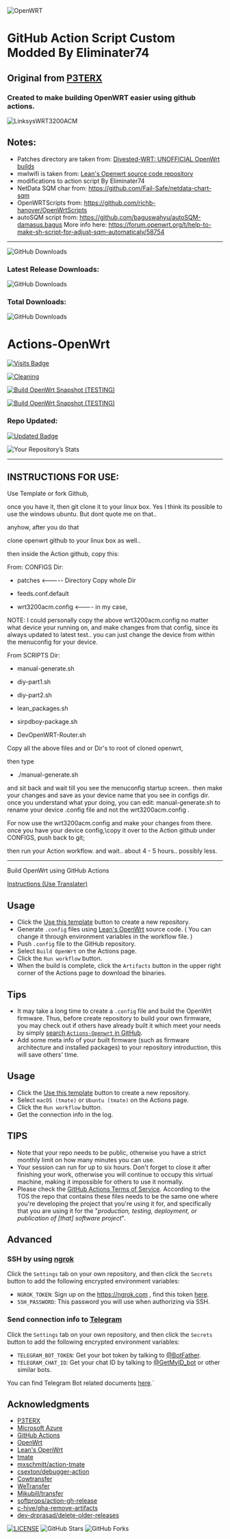 ![OpenWRT](images/2021/06/logo.png)

# GitHub Action Script Custom Modded By Eliminater74
## Original from [P3TERX](https://github.com/P3TERX/Actions-OpenWrt)
### Created to make building OpenWRT easier using github actions.

![LinksysWRT3200ACM](images/2021/06/linksys-wrt3200acm.jpg)

## Notes:
- Patches directory are taken from: [Divested-WRT: UNOFFICIAL OpenWrt builds](https://divested.dev/unofficial-openwrt-builds/mvebu-linksys/patches/)
- mwlwifi is taken from: [Lean's Openwrt source code repository](https://github.com/coolsnowwolf/lede/tree/master/package/kernel/mwlwifi)
- modifications to action script By Eliminater74
- NetData SQM char from: https://github.com/Fail-Safe/netdata-chart-sqm
- OpenWRTScripts from: https://github.com/richb-hanover/OpenWrtScripts
- autoSQM script from: https://github.com/baguswahyu/autoSQM-damasus.bagus More info here: https://forum.openwrt.org/t/help-to-make-sh-script-for-adjust-sqm-automaticaly/58754
_______________________________________________________________________
![GitHub Downloads](https://img.shields.io/github/release-date/DevOpenWRT-Router/Action_OpenWRT_AutoBuild_Linksys_Devices?style=plastic)

### Latest Release Downloads:
![GitHub Downloads](https://img.shields.io/github/downloads/DevOpenWRT-Router/Action_OpenWRT_AutoBuild_Linksys_Devices/latest/total?style=for-the-badge)

### Total Downloads:
![GitHub Downloads](https://img.shields.io/github/downloads/DevOpenWRT-Router/Action_OpenWRT_AutoBuild_Linksys_Devices/total?style=for-the-badge)
# Actions-OpenWrt

[![Visits Badge](https://badges.pufler.dev/visits/DevOpenWRT-Router/Action_OpenWRT_AutoBuild_Linksys_Devices)](https://badges.pufler.dev)

[![Cleaning](https://github.com/DevOpenWRT-Router/Action_OpenWRT_AutoBuild_Linksys_Devices/actions/workflows/cleanup.yml/badge.svg)](https://github.com/DevOpenWRT-Router/Action_OpenWRT_AutoBuild_Linksys_Devices/actions/workflows/cleanup.yml)

[![Build OpenWrt Snapshot (TESTING)](https://github.com/DevOpenWRT-Router/Action_OpenWRT_AutoBuild_Linksys_Devices/actions/workflows/build-openwrt-snapshot.yml/badge.svg)](https://github.com/DevOpenWRT-Router/Action_OpenWRT_AutoBuild_Linksys_Devices/actions/workflows/build-openwrt-snapshot.yml)

[![Build OpenWrt Snapshot (TESTING)](https://github.com/DevOpenWRT-Router/Action_OpenWRT_AutoBuild_Linksys_Devices/actions/workflows/build-openwrt-snapshot.yml/badge.svg?branch=linksys&event=workflow_run)](https://github.com/DevOpenWRT-Router/Action_OpenWRT_AutoBuild_Linksys_Devices/actions/workflows/build-openwrt-snapshot.yml)

### Repo Updated:
[![Updated Badge](https://badges.pufler.dev/updated/DevOpenWRT-Router/Action_OpenWRT_AutoBuild_Linksys_Devices)](https://badges.pufler.dev)

![Your Repository’s Stats](https://github-readme-stats.vercel.app/api?username=Eliminater74&show_icons=true)


_______________________________________________________________________
## INSTRUCTIONS FOR USE:



Use Template or fork Github,

once you have it, then git clone it to your linux box. Yes I think its possible to use the windows ubuntu. But dont quote me on that..

anyhow, after you do that

clone openwrt github to your linux box as well..

then inside the Action github, copy this:

From: CONFIGS Dir:

- patches <----- Directory Copy whole Dir

- feeds.conf.default

- wrt3200acm.config <---- in my case,

NOTE: I could personally copy the above wrt3200acm.config no matter what device your running on,
and make changes from that config, since its always updated to latest test.. you can just change the device from within the menuconfig for your device.

From SCRIPTS Dir:

- manual-generate.sh

- diy-part1.sh

- diy-part2.sh

- lean_packages.sh

- sirpdboy-package.sh

- DevOpenWRT-Router.sh

Copy all the above files and or Dir's to root of cloned openwrt,

then type
- ./manual-generate.sh

and sit back and wait till you see the menuconfig startup screen..
then make your changes and save as your device name that you see in configs dir.
once you understand what ypur doing, you can edit: manual-generate.sh
to rename your device .config file and not the wrt3200acm.config .

For now use the wrt3200acm.config and make your changes from there.
once you have your device config,\copy it over to the Action github under CONFIGS,
push back to git;

then run your Action workflow.
and wait.. about 4 - 5 hours.. possibly less.

_______________________________________________________________________



Build OpenWrt using GitHub Actions

[Instructions (Use Translater)](https://p3terx.com/archives/build-openwrt-with-github-actions.html)

## Usage

- Click the [Use this template](https://github.com/P3TERX/Actions-OpenWrt/generate) button to create a new repository.
- Generate `.config` files using [Lean's OpenWrt](https://github.com/coolsnowwolf/lede) source code. ( You can change it through environment variables in the workflow file. )
- Push `.config` file to the GitHub repository.
- Select `Build OpenWrt` on the Actions page.
- Click the `Run workflow` button.
- When the build is complete, click the `Artifacts` button in the upper right corner of the Actions page to download the binaries.

## Tips

- It may take a long time to create a `.config` file and build the OpenWrt firmware. Thus, before create repository to build your own firmware, you may check out if others have already built it which meet your needs by simply [search `Actions-Openwrt` in GitHub](https://github.com/search?q=Actions-openwrt).
- Add some meta info of your built firmware (such as firmware architecture and installed packages) to your repository introduction, this will save others' time.


## Usage

- Click the [Use this template](https://github.com/P3TERX/ActionsVM/generate) button to create a new repository.
- Select `macOS (tmate)` or `Ubuntu (tmate)` on the Actions page.
- Click the `Run workflow` button.
- Get the connection info in the log.

## TIPS

- Note that your repo needs to be public, otherwise you have a strict monthly limit on how many minutes you can use.
- Your session can run for up to six hours. Don't forget to close it after finishing your work, otherwise you will continue to occupy this virtual machine, making it impossible for others to use it normally.
- Please check the [GitHub Actions Terms of Service](https://docs.github.com/en/github/site-policy/github-additional-product-terms#5-actions-and-packages). According to the TOS the repo that contains these files needs to be the same one where you're developing the project that you're using it for, and specifically that you are using it for the "_production, testing, deployment, or publication of [that] software project_".

## Advanced

### SSH by using [ngrok](https://ngrok.com/)

Click the `Settings` tab on your own repository, and then click the `Secrets` button to add the following encrypted environment variables:

- `NGROK_TOKEN`: Sign up on the <https://ngrok.com> , find this token [here](https://dashboard.ngrok.com/auth/your-authtoken).
- `SSH_PASSWORD`: This password you will use when authorizing via SSH.

### Send connection info to [Telegram](https://telegram.org/)

Click the `Settings` tab on your own repository, and then click the `Secrets` button to add the following encrypted environment variables:

- `TELEGRAM_BOT_TOKEN`: Get your bot token by talking to [@BotFather](https://t.me/botfather).
- `TELEGRAM_CHAT_ID`: Get your chat ID by talking to [@GetMyID_bot](https://t.me/getmyid_bot) or other similar bots.

You can find Telegram Bot related documents [here](https://core.telegram.org/bots).`


## Acknowledgments

- [P3TERX](https://github.com/P3TERX/Actions-OpenWrt)
- [Microsoft Azure](https://azure.microsoft.com)
- [GitHub Actions](https://github.com/features/actions)
- [OpenWrt](https://github.com/openwrt/openwrt)
- [Lean's OpenWrt](https://github.com/coolsnowwolf/lede)
- [tmate](https://github.com/tmate-io/tmate)
- [mxschmitt/action-tmate](https://github.com/mxschmitt/action-tmate)
- [csexton/debugger-action](https://github.com/csexton/debugger-action)
- [Cowtransfer](https://cowtransfer.com)
- [WeTransfer](https://wetransfer.com/)
- [Mikubill/transfer](https://github.com/Mikubill/transfer)
- [softprops/action-gh-release](https://github.com/softprops/action-gh-release)
- [c-hive/gha-remove-artifacts](https://github.com/c-hive/gha-remove-artifacts)
- [dev-drprasad/delete-older-releases](https://github.com/dev-drprasad/delete-older-releases)

[![LICENSE](https://img.shields.io/github/license/mashape/apistatus.svg?style=flat-square&label=License)](https://github.com/DevOpenWRT-Router/Actions_Build-00_LinksysWRT3200ACM-Private/blob/master/LICENSE) ![GitHub Stars](https://img.shields.io/github/stars/DevOpenWRT-Router/Actions_Build-00_LinksysWRT3200ACM-Private.svg?style=flat-square&label=Stars&logo=github) ![GitHub Forks](https://img.shields.io/github/forks/DevOpenWRT-Router/Actions_Build-00_LinksysWRT3200ACM-Private.svg?style=flat-square&label=Forks&logo=github)
